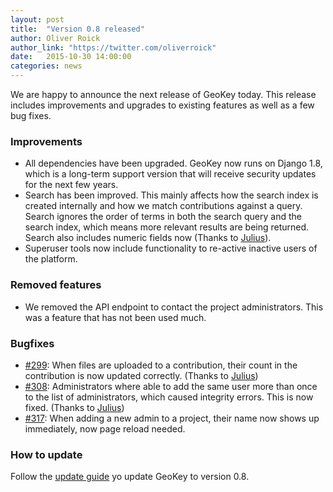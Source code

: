 ```yaml
---
layout: post
title:  "Version 0.8 released"
author: Oliver Roick
author_link: "https://twitter.com/oliverroick"
date:   2015-10-30 14:00:00
categories: news
---
```


We are happy to announce the next release of GeoKey today. This release includes improvements and upgrades to existing features as well as a few bug fixes.

### Improvements

- All dependencies have been upgraded. GeoKey now runs on Django 1.8, which is a long-term support version that will receive security updates for the next few years.
- Search has been improved. This mainly affects how the search index is created internally and how we match contributions against a query. Search ignores the order of terms in both the search query and the search index, which means more relevant results are being returned. Search also includes numeric fields now (Thanks to [Julius](https://github.com/mfc-julius)).
- Superuser tools now include functionality to re-active inactive users of the platform.

### Removed features

- We removed the API endpoint to contact the project administrators. This was a feature that has not been used much.

### Bugfixes

- [#299](https://github.com/ExCiteS/geokey/pull/299): When files are uploaded to a contribution, their count in the contribution is now updated correctly. (Thanks to [Julius](https://github.com/mfc-julius))
- [#308](https://github.com/ExCiteS/geokey/pull/308): Administrators where able to add the same user more than once to the list of administrators, which caused integrity errors. This is now fixed. (Thanks to [Julius](https://github.com/mfc-julius))
- [#317](https://github.com/ExCiteS/geokey/issues/317): When adding a new admin to a project, their name now shows up immediately, now page reload needed.

### How to update

Follow the [update guide](/help/how-to-update.html) yo update GeoKey to version 0.8.
